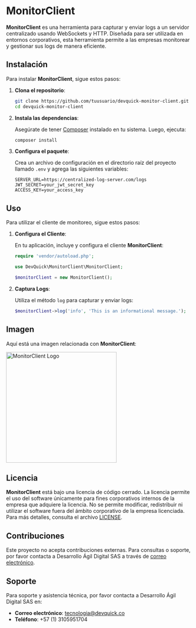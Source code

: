# MonitorClient

**MonitorClient** es una herramienta para capturar y enviar logs a un servidor centralizado usando WebSockets y HTTP. Diseñada para ser utilizada en entornos corporativos, esta herramienta permite a las empresas monitorear y gestionar sus logs de manera eficiente.

## Instalación

Para instalar **MonitorClient**, sigue estos pasos:

1. **Clona el repositorio**:

    ```bash
    git clone https://github.com/tuusuario/devquick-monitor-client.git
    cd devquick-monitor-client
    ```

2. **Instala las dependencias**:

    Asegúrate de tener [Composer](https://getcomposer.org/) instalado en tu sistema. Luego, ejecuta:

    ```bash
    composer install
    ```

3. **Configura el paquete**:

    Crea un archivo de configuración en el directorio raíz del proyecto llamado `.env` y agrega las siguientes variables:

    ```env
    SERVER_URL=https://centralized-log-server.com/logs
    JWT_SECRET=your_jwt_secret_key
    ACCESS_KEY=your_access_key
    ```

## Uso

Para utilizar el cliente de monitoreo, sigue estos pasos:

1. **Configura el Cliente**:

    En tu aplicación, incluye y configura el cliente **MonitorClient**:

    ```php
    require 'vendor/autoload.php';

    use DevQuick\MonitorClient\MonitorClient;

    $monitorClient = new MonitorClient();
    ```

2. **Captura Logs**:

    Utiliza el método `log` para capturar y enviar logs:

    ```php
    $monitorClient->log('info', 'This is an informational message.');
    ```

## Imagen

Aquí está una imagen relacionada con **MonitorClient**:

<img src="https://devquick.co/wp-content/uploads/2024/04/png.png" alt="MonitorClient Logo" style="width:300px;"/>

## Licencia

**MonitorClient** está bajo una licencia de código cerrado. La licencia permite el uso del software únicamente para fines corporativos internos de la empresa que adquiere la licencia. No se permite modificar, redistribuir ni utilizar el software fuera del ámbito corporativo de la empresa licenciada. Para más detalles, consulta el archivo [LICENSE](LICENSE).

## Contribuciones

Este proyecto no acepta contribuciones externas. Para consultas o soporte, por favor contacta a Desarrollo Ágil Digital SAS a través de [correo electrónico](mailto:support@desarrolloagil.com).

## Soporte

Para soporte y asistencia técnica, por favor contacta a Desarrollo Ágil Digital SAS en:


- **Correo electrónico**: [tecnologia@devquick.co](mailto:soporte@devquick.co)
- **Teléfono**: +57 (1) 3105951704
